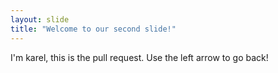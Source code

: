 ```yaml
---
layout: slide
title: "Welcome to our second slide!"
---
```

I'm karel, this is the pull request.
Use the left arrow to go back!
